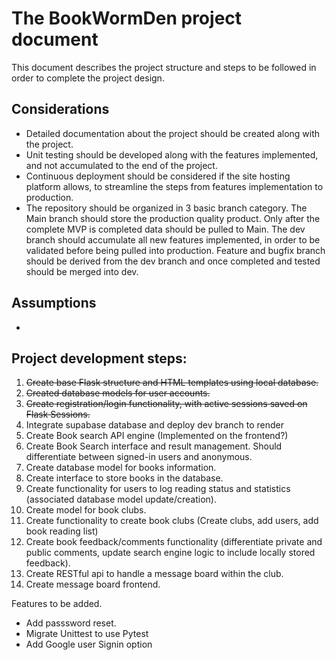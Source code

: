 # The BookWormDen project document

This document describes the project structure and steps to be followed in order to complete the project design.

## Considerations

- Detailed documentation about the project should be created along with the project.
- Unit testing should be developed along with the features implemented, and not accumulated to the end of the project.
- Continuous deployment should be considered if the site hosting platform allows, to streamline the steps from features implementation to production.
- The repository should be organized in 3 basic branch category. The Main branch should store the production quality product. Only after the complete MVP is completed data should be pulled to Main. The dev branch should accumulate all new features implemented, in order to be validated before being pulled into production. Feature and bugfix branch should be derived from the dev branch and once completed and tested should be merged into dev.

## Assumptions

- 

## Project development steps:

1. ~~Create base Flask structure and HTML templates using local database.~~
1. ~~Created database models for user accounts.~~
1. ~~Create registration/login functionality, with active sessions saved on Flask Sessions.~~
1. Integrate supabase database and deploy dev branch to render
1. Create Book search API engine (Implemented on the frontend?)
1. Create Book Search interface and result management. Should differentiate between signed-in users and anonymous.
1. Create database model for books information.
1. Create interface to store books in the database.
1. Create functionality for users to log reading status and statistics (associated database model update/creation).
1. Create model for book clubs.
1. Create functionality to create book clubs (Create clubs, add users, add book reading list)
1. Create book feedback/comments functionality (differentiate private and public comments, update search engine logic to include locally stored feedback).
1. Create RESTful api to handle a message board within the club.
1. Create message board frontend.

Features to be added.
- Add passsword reset.
- Migrate Unittest to use Pytest
- Add Google user Signin option

<To be Expanded>